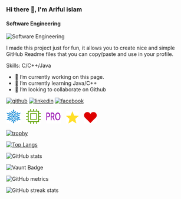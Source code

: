 ### Hi there 👋, I'm Ariful islam
#### Software Engineering
![Software Engineering](https://tse3.mm.bing.net/th?id=OIP.geKaGxvZOhyS-81XBwpGLQHaEK&pid=Api&P=0&h=220)

I made this project just for fun, it allows you to create nice and simple GitHub Readme files that you can copy/paste and use in your profile.

Skills: C/C++/Java

- 🔭 I’m currently working on this page. 
- 🌱 I’m currently learning Java/C++ 
- 👯 I’m looking to collaborate on Github 


[<img src='https://cdn.jsdelivr.net/npm/simple-icons@3.0.1/icons/github.svg' alt='github' height='40'>](https://github.com/Ariful-Islam010)  [<img src='https://cdn.jsdelivr.net/npm/simple-icons@3.0.1/icons/linkedin.svg' alt='linkedin' height='40'>](https://www.linkedin.com/in/https://www.linkedin.com/in/ariful-islam-05a440203//)  [<img src='https://cdn.jsdelivr.net/npm/simple-icons@3.0.1/icons/facebook.svg' alt='facebook' height='40'>](https://www.facebook.com/https://www.facebook.com/arifulislam0160137)  

<a href='https://archiveprogram.github.com/'><img src='https://raw.githubusercontent.com/acervenky/animated-github-badges/master/assets/acbadge.gif' width='40' height='40'></a> <a href='https://docs.github.com/en/developers'><img src='https://raw.githubusercontent.com/acervenky/animated-github-badges/master/assets/devbadge.gif' width='40' height='40'></a> <a href='https://github.com/pricing'><img src='https://raw.githubusercontent.com/acervenky/animated-github-badges/master/assets/pro.gif' width='40' height='40'></a> <a href='https://stars.github.com/'><img src='https://raw.githubusercontent.com/acervenky/animated-github-badges/master/assets/starbadge.gif' width='35' height='35'></a> <a href='https://docs.github.com/en/github/supporting-the-open-source-community-with-github-sponsors'><img src='https://raw.githubusercontent.com/acervenky/animated-github-badges/master/assets/sponsorbadge.gif' width='35' height='35'></a> 

[![trophy](https://github-profile-trophy.vercel.app/?username=Ariful-Islam010)](https://github.com/ryo-ma/github-profile-trophy)

[![Top Langs](https://github-readme-stats.vercel.app/api/top-langs/?username=Ariful-Islam010)](https://github.com/anuraghazra/github-readme-stats)

![GitHub stats](https://github-readme-stats.vercel.app/api?username=Ariful-Islam010&show_icons=true)  

![Vaunt Badge](https://api.vaunt.dev/v1/github/entities/Ariful-Islam010/contributions?format=svg&private=false)  

![GitHub metrics](https://metrics.lecoq.io/Ariful-Islam010)  

![GitHub streak stats](https://streak-stats.demolab.com/?user=Ariful-Islam010)  

